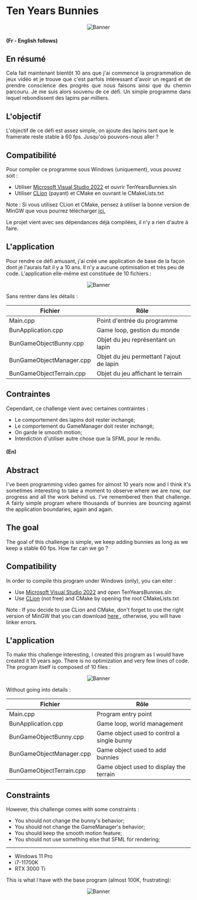 # Ten Years Bunnies

<p style="text-align: center">
  <img src="https://raw.githubusercontent.com/Aredhele/Ten-Years-Bunnies/main/Press/000001_Ten_Years_Bunnies.png" alt="Banner"/>
</p>

#### (Fr - English follows)
## En résumé
<p style="text-align: justify">
Cela fait maintenant bientôt 10 ans que j'ai commencé la programmation de jeux vidéo et je trouve que c'est
parfois intéressant d'avoir un regard et de prendre conscience des progrès que nous faisons ainsi que du chemin
parcouru. Je me suis alors souvenu de ce défi. Un simple programme dans lequel rebondissent des lapins par 
milliers.
</p>

## L'objectif

L'objectif de ce défi est assez simple, on ajoute des lapins tant que le framerate reste stable à 60 fps.
Jusqu'où pouvons-nous aller ?

## Compatibilité

Pour compiler ce programme sous Windows (uniquement), vous pouvez soit :
* Utiliser <a href="https://visualstudio.microsoft.com/fr/downloads/">Microsoft Visual Studio 2022</a> et ouvrir TenYearsBunnies.sln
* Utiliser <a href="https://www.jetbrains.com/fr-fr/clion/download/">CLion</a> (payant) et CMake en ouvrant le CMakeLists.txt

Note : Si vous utilisez CLion et CMake, pensez à utiliser la bonne version de MinGW que vous pourrez
télécharger 
<a href="https://github.com/brechtsanders/winlibs_mingw/releases/download/13.1.0-16.0.5-11.0.0-msvcrt-r5/winlibs-x86_64-posix-seh-gcc-13.1.0-mingw-w64msvcrt-11.0.0-r5.7z"> 
ici.
</a>

Le projet vient avec ses dépendances déjà compilées, il n'y a rien d'autre à faire.

## L'application

Pour rendre ce défi amusant, j'ai créé une application de base de la façon dont je l'aurais fait il y a 10 ans.
Il n'y a aucune optimisation et très peu de code. L'application elle-même est constituée de 10 fichiers :

<p style="text-align: center">
  <img src="https://raw.githubusercontent.com/Aredhele/Ten-Years-Bunnies/main/Press/000002_Ten_Years_Bunnies.png" alt="Banner"/>
</p>

Sans rentrer dans les détails :

| Fichier                  | Rôle                                     |
|--------------------------|------------------------------------------|
| Main.cpp                 | Point d'entrée du programme              |
| BunApplication.cpp       | Game loop, gestion du monde              |
| BunGameObjectBunny.cpp   | Objet du jeu représentant un lapin       |
| BunGameObjectManager.cpp | Objet du jeu permettant l'ajout de lapin |
| BunGameObjectTerrain.cpp | Objet du jeu affichant le terrain        |

## Contraintes

Cependant, ce challenge vient avec certaines contraintes :
* Le comportement des lapins doit rester inchangé;
* Le comportement du GameManager doit rester inchangé;
* On garde le smooth motion;
* Interdiction d'utiliser autre chose que la SFML pour le rendu.

#### (En)
## Abstract
<p style="text-align: justify">
I've been programming video games for almost 10 years now and I think it's sometimes interesting to take a
moment to observe where we are now, our progress and all the work behind us. I've remembered then that challenge.
A fairly simple program where thousands of bunnies are bouncing against the application boundaries, 
again and again.
</p>

## The goal

The goal of this challenge is simple, we keep adding bunnies as long as we keep a stable 60 fps.
How far can we go ?

## Compatibility

In order to compile this program under Windows (only), you can eiter :
* Use <a href="https://visualstudio.microsoft.com/fr/downloads/">Microsoft Visual Studio 2022</a> and open TenYearsBunnies.sln
* Use <a href="https://www.jetbrains.com/fr-fr/clion/download/">CLion</a> (not free) and CMake by opening the root CMakeLists.txt

Note : If you decide to use CLion and CMake, don't forget to use the right version of MinGW that you can download
<a href="https://github.com/brechtsanders/winlibs_mingw/releases/download/13.1.0-16.0.5-11.0.0-msvcrt-r5/winlibs-x86_64-posix-seh-gcc-13.1.0-mingw-w64msvcrt-11.0.0-r5.7z">
here
</a>
, otherwise, you will have linker errors.

## L'application

To make this challenge interesting, I created this program as I would have created it 10 years ago.
There is no optimization and very few lines of code. The program itself is composed of 10 files :

<p style="text-align: center">
  <img src="https://raw.githubusercontent.com/Aredhele/Ten-Years-Bunnies/main/Press/000002_Ten_Years_Bunnies.png" alt="Banner"/>
</p>

Without going into details :

| Fichier                  | Rôle                                       |
|--------------------------|--------------------------------------------|
| Main.cpp                 | Program entry point                        |
| BunApplication.cpp       | Game loop, world management                |
| BunGameObjectBunny.cpp   | Game object used to control a single bunny |
| BunGameObjectManager.cpp | Game object used to add bunnies            |
| BunGameObjectTerrain.cpp | Game object used to display the terrain    |

## Constraints

However, this challenge comes with some constraints :
* You should not change the bunny's behavior;
* You should not change the GameManager's behavior;
* You should keep the smooth motion feature;
* You should not use something else that SFML for rendering;

---
* Windows 11 Pro
* i7-11700K
* RTX 3000 Ti

This is what I have with the base program (almost 100K, frustrating): 

<p style="text-align: center">
  <img src="https://raw.githubusercontent.com/Aredhele/Ten-Years-Bunnies/main/Press/000003_Ten_Years_Bunnies.png" alt="Banner"/>
</p>